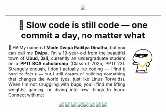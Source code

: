 <p align="center">
  <img 
    src="https://readme-typing-svg.herokuapp.com?font=Fira+Code&weight=500&size=50&pause=1000&color=166408FF&center=true&vCenter=true&width=900&lines=Hello+guys;My+name+is+Dwipa+or+Powcode;Welcome+to+my+github+profile" 
  />
</p>

---

<p align="center">
  
  
<p align="center">
  <span style="font-size:28px; font-weight:bold;">
    🐢 Slow code is still code — one commit a day, no matter what
  </span>
</p>

<p align="center">
  <span style="display: inline-block; width: 75%; text-align: justify; vertical-align: top;">
    👋 Hi! My name is <strong>I Made Dwipa Raditya Dinatha</strong>, but you can call me <strong>Dwipa</strong>. I’m a 19-year-old from the beautiful town of <strong>Ubud, Bali</strong>, currently an undergraduate student on a <strong>PPTI BCA scholarship</strong> (Class of 2025, PPTI 23). Strangely enough, I don't actually like coding — I find it hard to focus — but I still dream of building something that changes the world (yes, just like Linus Torvalds). When I'm not struggling with bugs, you’ll find me lifting weights, gaming, or diving into new things to learn. Connect with me:
  </span>
  <img src="img/pentol1.png" width="20%" style="display: inline-block; vertical-align: top;" />
</p>

<p align="center">
  <img src="https://img.shields.io/badge/Medium-12100E?style=for-the-badge&logo=medium&logoColor=white">
  <img src="https://img.shields.io/badge/Facebook-1877F2?style=for-the-badge&logo=facebook&logoColor=white">
  <img src="https://img.shields.io/badge/TikTok-000000?style=for-the-badge&logo=tiktok&logoColor=white">
  <img src="https://img.shields.io/badge/X-000000?style=for-the-badge&logo=x&logoColor=white">
  <img src="https://img.shields.io/badge/Instagram-E4405F?style=for-the-badge&logo=instagram&logoColor=white">
  <img src="https://img.shields.io/badge/WhatsApp-25D366?style=for-the-badge&logo=WhatsApp&logoColor=white">
  <img src="https://img.shields.io/badge/LinkedIn-0077B5?style=for-the-badge&logo=linkedin&logoColor=white">
  <img src="https://img.shields.io/badge/YouTube-FF0000?style=for-the-badge&logo=youtube&logoColor=white">
</p>
